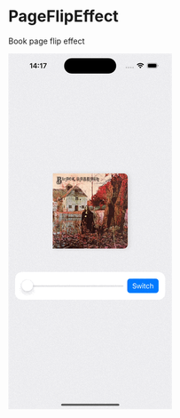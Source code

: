# PageFlipEffect
 Book page flip effect
 
![](https://github.com/yuriypashkov/PageFlipEffect/blob/main/example.gif)
